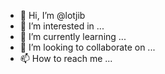 - 👋 Hi, I’m @lotjib
- 👀 I’m interested in ...
- 🌱 I’m currently learning ...
- 💞️ I’m looking to collaborate on ...
- 📫 How to reach me ...

<!---
lotjib/lotjib is a ✨ special ✨ repository because its `README.md` (this file) appears on your GitHub profile.
You can click the Preview link to take a look at your changes.
--->
